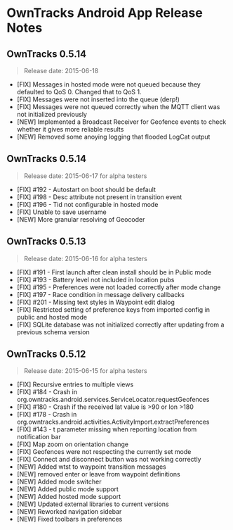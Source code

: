 OwnTracks Android App Release Notes
===================================
## OwnTracks 0.5.14
>Release date: 2015-06-18
* [FIX] Messages in hosted mode were not queued because they defaulted to QoS 0. Changed that to QoS 1. 
* [FIX] Messages were not inserted into the queue (derp!)
* [FIX] Messages were not queued correctly when the MQTT client was not initialized previously
* [NEW] Implemented a Broadcast Receiver for Geofence events to check whether it gives more reliable results
* [NEW] Removed some anoying logging that flooded LogCat output

## OwnTracks 0.5.14
>Release date: 2015-06-17 for alpha testers
* [FIX] #192 - Autostart on boot should be default
* [FIX] #198 - Desc attribute not present in transition event
* [FIX] #196 - Tid not configurable in hosted mode
* [FIX] Unable to save username
* [NEW] More granular resolving of Geocoder

## OwnTracks 0.5.13
>Release date: 2015-06-16 for alpha testers
* [FIX] #191 - First launch after clean install should be in Public mode
* [FIX] #193 - Battery level not included in location pubs 
* [FIX] #195 - Preferences were not loaded correctly after mode change
* [FIX] #197 - Race condition in message delivery callbacks
* [FIX] #201 - Missing text styles in Waypoint edit dialog
* [FIX] Restricted setting of preference keys from imported config in public and hosted mode
* [FIX] SQLite database was not initialized correctly after updating from a previous schema version

## OwnTracks 0.5.12
>Release date: 2015-06-15 for alpha testers
* [FIX] Recursive entries to multiple views
* [FIX] #184 - Crash in org.owntracks.android.services.ServiceLocator.requestGeofences  
* [FIX] #180 - Crash if the received lat value is >90 or lon >180 
* [FIX] #178 - Crash in org.owntracks.android.activities.ActivityImport.extractPreferences
* [FIX] #143 - t parameter missing when reporting location from notification bar
* [FIX] Map zoom on orientation change
* [FIX] Geofences were not respecting the currently set mode
* [FIX] Connect and disconnect button was not working correctly
* [NEW] Added wtst to waypoint transition messages
* [NEW] removed enter or leave from waypoint definitions
* [NEW] Added mode switcher 
* [NEW] Added public mode support 
* [NEW] Added hosted mode support 
* [NEW] Updated external libraries to current versions
* [NEW] Reworked navigation sidebar
* [NEW] Fixed toolbars in preferences
